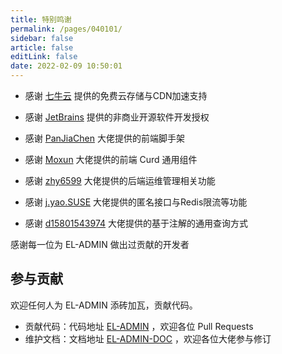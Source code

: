 ```yaml
---
title: 特别鸣谢
permalink: /pages/040101/
sidebar: false
article: false
editLink: false
date: 2022-02-09 10:50:01
---
```


- 感谢 [七牛云](https://www.qiniu.com/) 提供的免费云存储与CDN加速支持

- 感谢 [JetBrains](https://www.jetbrains.com/) 提供的非商业开源软件开发授权

- 感谢 [PanJiaChen](https://github.com/PanJiaChen/vue-element-admin) 大佬提供的前端脚手架

- 感谢 [Moxun](https://github.com/moxun1639) 大佬提供的前端 Curd 通用组件

- 感谢 [zhy6599](https://gitee.com/zhy6599) 大佬提供的后端运维管理相关功能

- 感谢 [j.yao.SUSE](https://github.com/everhopingandwaiting) 大佬提供的匿名接口与Redis限流等功能

- 感谢 [d15801543974](https://github.com/d15801543974) 大佬提供的基于注解的通用查询方式

感谢每一位为 EL-ADMIN 做出过贡献的开发者

## 参与贡献

欢迎任何人为 EL-ADMIN 添砖加瓦，贡献代码。

- 贡献代码：代码地址 [EL-ADMIN](https://github.com/elunez/eladmin) ，欢迎各位 Pull Requests
- 维护文档：文档地址 [EL-ADMIN-DOC](https://github.com/elunez/eladmin-doc) ，欢迎各位大佬参与修订
